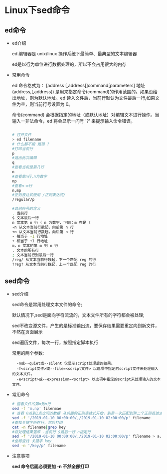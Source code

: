 # Linux下sed命令

## ed命令

- ed介绍

    ed 编辑器是 unix/linux 操作系统下最简单、最典型的文本编辑器

    ed是以行为单位进行数据处理的，所以不会占用很大的内存
- 常用命令

    ed 命令格式为：
        [address [,address]]command[parameters]
    地址(address,[,address]) 是用来指定命令(command)的作用范围的。如果没给出地址，则为默认地址。ed 读入文件后，当前行默认为文件最后一行,如果文件为空，则当前行号设置为 0。
    
    命令(command) 会根据指定的地址（或默认地址）对编辑文本进行操作。当输入一非法命令，ed 将会显示一问号 '?' 来提示输入命令错误。

    ```sh

   # 打开文件 
    > ed filename
    # 什么都不按 报错 ?
    #打印当前行
    p
    #退出此次编辑
    q
    #查看当前是第几行
    n
    #查看第n行,n为数字
    np
    #查看n-m行
    n,mp
    #正则表达式使用 /正则表达式/
    /regular/p

    #其他符号的含义
    . 当前行
    $ 文本最后一行
    n 文本第 n 行（ n 为数字，下同；m 亦是 ）
    -n 从文本当前行数起，向前第 n 行
    +n 从文本当前行数起，向后第 n 行
    - 相当于 -1 行地址
    + 相当于 +1 行地址
    m，n 文本的第 m 到 n 行
    , 文本的所有行
    ; 文本当前行到最后一行
    /reg/ 从文本当前行数起，下一个匹配 reg 的行
    ?reg? 从文本当前行数起，上一个匹配 reg 的行

    ```

## sed命令

- sed介绍

    sed命令是常用处理文本文件的命令;

    默认情况下,sed是面向字符流流的，文本文件所有的字符都会被处理;

    sed不改变源文件，产生的是标准输出流，要保存结果需要重定向到新文件，不然在页面展示

    sed遍历文件，每次一行，按照指定脚本执行 

    常用的两个参数:

        -n或--quiet或--silent 仅显示script处理后的结果。
        -f<script文件>或--file=<script文件> 以选项中指定的script文件来处理输入的文本文件。
        -e<script>或--expression=<script> 以选项中指定的script来处理输入的文本文件。


- 常用命令

    ```sh
    # 查看文件的第m到n行
    sed -f 'm,np' filenmae
    # 查看 0点到1点之间的数据 从前面的正则表达式开始，到第一次匹配到第二个正则表达式结束
    sed -f '/2019-01-10 00:00:00/,/2019-01-10 02:00:00/p' filename
    #查找关键字所在行，然后打印
    cat -n filename|grep key 
    #将处理结果落库 .当前行 $最后一行 n指定行
    sed -f '/2019-01-10 00:00:00/,/2019-01-10 02:00:00/p' filename > a.txt
    #全局查找 关键字 key
    sed -n '/key/p' filename
    

    ```

- 注意事项

    **sed 命令后面必须要加 -n  不然全部打印**